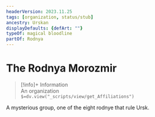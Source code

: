 ```yaml
---
headerVersion: 2023.11.25
tags: [organization, status/stub]
ancestry: Urskan
displayDefaults: {defArt: ""}
typeOf: magical bloodline
partOf: Rodnya
---
```

# The Rodnya Morozmir
>[!info]+ Information  
> An organization  
> `$=dv.view("_scripts/view/get_Affiliations")`


A mysterious group, one of the eight rodnye that rule Ursk. 